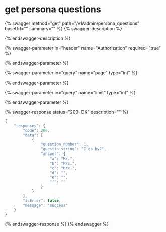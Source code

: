 # get persona questions

{% swagger method="get" path="/v1/admin/persona_questions" baseUrl="" summary="" %}
{% swagger-description %}

{% endswagger-description %}

{% swagger-parameter in="header" name="Authorization" required="true" %}

{% endswagger-parameter %}

{% swagger-parameter in="query" name="page" type="int" %}

{% endswagger-parameter %}

{% swagger-parameter in="query" name="limit" type="int" %}

{% endswagger-parameter %}

{% swagger-response status="200: OK" description="" %}
```javascript
{
    "responses": {
        "code": 200,
        "data": [
            {
                "question_number": 1,
                "questin_string": "I go by?",
                "answer": {
                    "a": "Mr.",
                    "b": "Mrs.",
                    "c": "Mrx.",
                    "d": "",
                    "e": "",
                    "f": ""
                }
            }
        ],
        "isError": false,
        "message": "success"
    }
}
```
{% endswagger-response %}
{% endswagger %}
